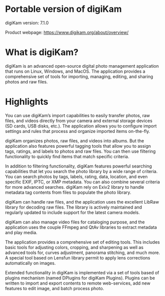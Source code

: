# Portable version of digiKam

digiKam version: 7.1.0

Product webpage: https://www.digikam.org/about/overview/

# What is digiKam?
digiKam is an advanced open-source digital photo management application that runs on Linux, Windows, and MacOS. The application provides a comprehensive set of tools for importing, managing, editing, and sharing photos and raw files.

# Highlights
You can use digiKam’s import capabilities to easily transfer photos, raw files, and videos directly from your camera and external storage devices (SD cards, USB disks, etc.). The application allows you to configure import settings and rules that process and organize imported items on-the-fly.

digiKam organizes photos, raw files, and videos into albums. But the application also features powerful tagging tools that allow you to assign tags, ratings, and labels to photos and raw files. You can then use filtering functionality to quickly find items that match specific criteria.

In addition to filtering functionality, digiKam features powerful searching capabilities that let you search the photo library by a wide range of criteria. You can search photos by tags, labels, rating, data, location, and even specific EXIF, IPTC, or XMP metadata. You can also combine several criteria for more advanced searches. digiKam rely on Exiv2 library to handle metadata tag contents from files to populate the photo library.

digiKam can handle raw files, and the application uses the excellent LibRaw library for decoding raw files. The library is actively maintained and regularly updated to include support for the latest camera models.

digiKam can also manage video files for cataloging purpose, and the application uses the couple FFmpeg and QtAv libraries to extract metadata and play media.

The application provides a comprehensive set of editing tools. This includes basic tools for adjusting colors, cropping, and sharpening as well as advanced tools for, curves adjustment, panorama stitching, and much more. A special tool based on Lensfun library permit to apply lens corrections automatically on images.

Extended functionality in digiKam is implemented via a set of tools based of plugins mechanism (named DPlugins for digiKam Plugins). Plugins can be written to import and export contents to remote web-services, add new features to edit image, and batch process photo.

